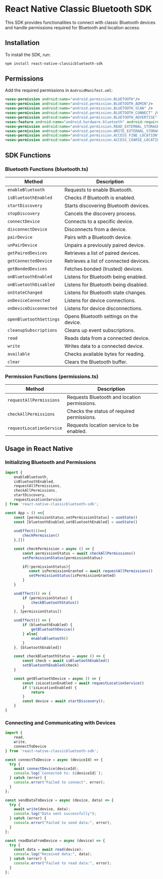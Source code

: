 # React Native Classic Bluetooth SDK

This SDK provides functionalities to connect with classic Bluetooth devices and handle permissions required for Bluetooth and location access.

## Installation

To install the SDK, run:

```sh
npm install react-native-classicbluetooth-sdk
```
## Permissions

Add the required permissions in `AndroidManifest.xml`:

```xml
<uses-permission android:name="android.permission.BLUETOOTH"/>
<uses-permission android:name="android.permission.BLUETOOTH_ADMIN"/>
<uses-permission android:name="android.permission.BLUETOOTH_SCAN" />
<uses-permission android:name="android.permission.BLUETOOTH_CONNECT" />
<uses-permission android:name="android.permission.BLUETOOTH_ADVERTISE" />
<uses-feature android:name="android.hardware.bluetooth" android:required="true"/>
<uses-permission android:name="android.permission.READ_EXTERNAL_STORAGE" />
<uses-permission android:name="android.permission.WRITE_EXTERNAL_STORAGE" />
<uses-permission android:name="android.permission.ACCESS_FINE_LOCATION" />
<uses-permission android:name="android.permission.ACCESS_COARSE_LOCATION"/>
```

## SDK Functions

### Bluetooth Functions (bluetooth.ts)

| Method                 | Description |
|---------------------- |-------------|
| `enableBluetooth`    | Requests to enable Bluetooth. |
| `isBluetoothEnabled` | Checks if Bluetooth is enabled. |
| `startDiscovery`     | Starts discovering Bluetooth devices. |
| `stopDiscovery`      | Cancels the discovery process. |
| `connectDevice`      | Connects to a specific device. |
| `disconnectDevice`   | Disconnects from a device. |
| `pairDevice`         | Pairs with a Bluetooth device. |
| `unPairDevice`       | Unpairs a previously paired device. |
| `getPairedDevices`   | Retrieves a list of paired devices. |
| `getConnectedDevice` | Retrieves a list of connected devices. |
| `getBondedDevices`   | Fetches bonded (trusted) devices. |
| `onBluetoothEnabled` | Listens for Bluetooth being enabled. |
| `onBluetoothDisabled`| Listens for Bluetooth being disabled. |
| `onStateChanged`     | Listens for Bluetooth state changes. |
| `onDeviceConnected`  | Listens for device connections. |
| `onDeviceDisconnected` | Listens for device disconnections. |
| `openBluetoothSettings` | Opens Bluetooth settings on the device. |
| `cleanupSubscriptions` | Cleans up event subscriptions. |
| `read`               | Reads data from a connected device. |
| `write`              | Writes data to a connected device. |
| `available`          | Checks available bytes for reading. |
| `clear`              | Clears the Bluetooth buffer. |

### Permission Functions (permissions.ts)

| Method                 | Description |
|---------------------- |-------------|
| `requestAllPermissions` | Requests Bluetooth and location permissions. |
| `checkAllPermissions`   | Checks the status of required permissions. |
| `requestLocationService` | Requests location service to be enabled. |

## Usage in React Native

### Initializing Bluetooth and Permissions
```javascript
import { 
    enableBluetooth, 
    isBluetoothEnabled, 
    requestAllPermissions,
    checkAllPermissions, 
    startDiscovery, 
    requestLocationService
} from 'react-native-classicbluetooth-sdk';

const App = () =>{ 
    const [permissionStatus,setPermissionStatus] = useState()
    const [bluetoothEnabled,setBluetoothEnabled] = useState()
    
    useEffect(()=>{
        checkPermission()
    },[])

    const checkPermission = async () => {
        const permissionStatus = await checkAllPermissions()
        setPermissionStatus(permissionStatus)

        if(!permissionStatus){
           const isPermissionGranted = await requestAllPermissions()
           setPermissionStatus(isPermissionGranted)
        }
    }

    useEffect(() => {
        if (permissionStatus) {
            checkBluetoothStatus()      
        }
    }, [permissionStatus])

    useEffect(() => {
        if (bluetoothEnabled) {
            getBluetoothDevice()
        } else{
            enableBluetooth()
        }
    }, [bluetoothEnabled])

    const checkBluetoothStatus = async () => {
        const check = await isBluetoothEnabled()
        setBluetoothEnabled(check)
    }

    const getBluetoothDevice = async () => {
        const isLocationEnabled = await requestLocationService()
        if (!isLocationEnabled) {
            return
        }
        const device = await startDiscovery();
    }
}
```

### Connecting and Communicating with Devices
```javascript
import { 
    read,
    write,
    connectToDevice
} from 'react-native-classicbluetooth-sdk';

const connectToDevice = async (deviceId) => {
  try {
    await connectDevice(deviceId);
    console.log(`Connected to: ${deviceId}`);
  } catch (error) {
    console.error("Failed to connect", error);
  }
};

const sendDataToDevice = async (device, data) => {
  try {
    await write(device, data);
    console.log("Data sent successfully");
  } catch (error) {
    console.error("Failed to send data:", error);
  }
};

const readDataFromDevice = async (device) => {
  try {
    const data = await read(device);
    console.log("Received data:", data);
  } catch (error) {
    console.error("Failed to read data:", error);
  }
};
```